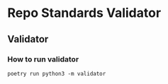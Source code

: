 # Repo Standards Validator
## Validator

### How to run validator

`poetry run python3 -m validator`
